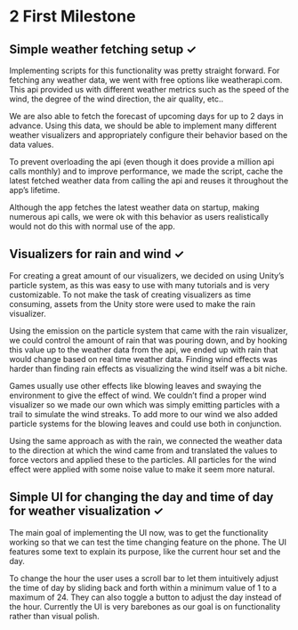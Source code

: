 # 2 First Milestone
## Simple weather fetching setup ✓
Implementing scripts for this functionality was pretty straight forward. For fetching any weather data, we went with free options like weatherapi.com. This api provided us with different weather metrics such as the speed of the wind, the degree of the wind direction, the air quality, etc.. 

We are also able to fetch the forecast of upcoming days for up to 2 days in advance. Using this data, we should be able to implement many different weather visualizers and appropriately configure their behavior based on the data values. 

To prevent overloading the api (even though it does provide a million api calls monthly) and to improve performance, we made the script, cache the latest fetched weather data from calling the api and reuses it throughout the app’s lifetime. 

Although the app fetches the latest weather data on startup, making numerous api calls, we were ok with this behavior as users realistically would not do this with normal use of the app.

## Visualizers for rain and wind ✓
For creating a great amount of our visualizers, we decided on using Unity’s particle system, as this was easy to use with many tutorials and is very customizable. To not make the task of creating visualizers as time consuming, assets from the Unity store were used to make the rain visualizer. 

Using the emission on the particle system that came with the rain visualizer, we could control the amount of rain that was pouring down, and by hooking this value up to the weather data from the api, we ended up with rain that would change based on real time weather data. Finding wind effects was harder than finding rain effects as visualizing the wind itself was a bit niche.

Games usually use other effects like blowing leaves and swaying the environment to give the effect of wind. We couldn’t find a proper wind visualizer so we made our own which was simply emitting particles with a trail to simulate the wind streaks. To add more to our wind we also added particle systems for the blowing leaves and could use both in conjunction. 

Using the same approach as with the rain, we connected the weather data to the direction at which the wind came from and translated the values to force vectors and applied these to the particles. All particles for the wind effect were applied with some noise value to make it seem more natural.

## Simple UI for changing the day and time of day for weather visualization ✓
The main goal of implementing the UI now, was to get the functionality working so that we can test the time changing feature on the phone. The UI features some text to explain its purpose, like the current hour set and the day. 

To change the hour the user uses a scroll bar to let them intuitively adjust the time of day by sliding back and forth within a minimum value of 1 to a maximum of 24. They can also toggle a button to adjust the day instead of the hour. Currently the UI is very barebones as our goal is on functionality rather than visual polish.
